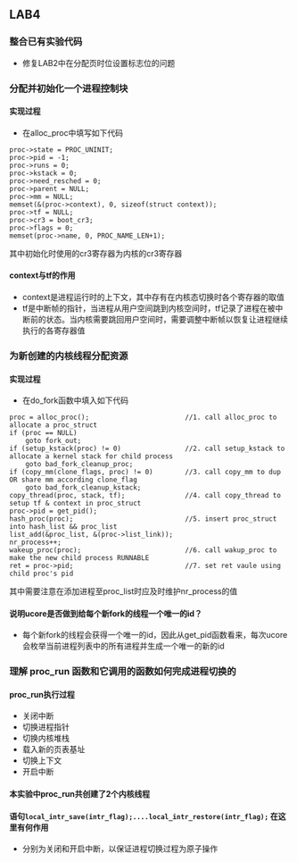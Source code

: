 ## LAB4
### 整合已有实验代码
- 修复LAB2中在分配页时位设置标志位的问题

### 分配并初始化一个进程控制块
#### 实现过程
- 在alloc_proc中填写如下代码
```
proc->state = PROC_UNINIT;
proc->pid = -1;
proc->runs = 0;
proc->kstack = 0;
proc->need_resched = 0;
proc->parent = NULL;
proc->mm = NULL;
memset(&(proc->context), 0, sizeof(struct context));
proc->tf = NULL;
proc->cr3 = boot_cr3;
proc->flags = 0;
memset(proc->name, 0, PROC_NAME_LEN+1);
```
其中初始化时使用的cr3寄存器为内核的cr3寄存器

#### context与tf的作用
- context是进程运行时的上下文，其中存有在内核态切换时各个寄存器的取值
- tf是中断帧的指针，当进程从用户空间跳到内核空间时，tf记录了进程在被中断前的状态。当内核需要跳回用户空间时，需要调整中断帧以恢复让进程继续执行的各寄存器值

### 为新创建的内核线程分配资源
#### 实现过程
- 在do_fork函数中填入如下代码
```
proc = alloc_proc();                        //1. call alloc_proc to allocate a proc_struct
if (proc == NULL)
	goto fork_out;
if (setup_kstack(proc) != 0)                //2. call setup_kstack to allocate a kernel stack for child process
	goto bad_fork_cleanup_proc;
if (copy_mm(clone_flags, proc) != 0)        //3. call copy_mm to dup OR share mm according clone_flag
	goto bad_fork_cleanup_kstack;
copy_thread(proc, stack, tf);               //4. call copy_thread to setup tf & context in proc_struct
proc->pid = get_pid();
hash_proc(proc);                            //5. insert proc_struct into hash_list && proc_list
list_add(&proc_list, &(proc->list_link));
nr_process++;
wakeup_proc(proc);                          //6. call wakup_proc to make the new child process RUNNABLE
ret = proc->pid;                            //7. set ret vaule using child proc's pid
```
其中需要注意在添加进程至proc_list时应及时维护nr_process的值

#### 说明ucore是否做到给每个新fork的线程一个唯一的id？
- 每个新fork的线程会获得一个唯一的id，因此从get_pid函数看来，每次ucore会枚举当前进程列表中的所有进程并生成一个唯一的新的id

### 理解 proc_run 函数和它调用的函数如何完成进程切换的
#### proc_run执行过程
- 关闭中断
- 切换进程指针
- 切换内核堆栈
- 载入新的页表基址
- 切换上下文
- 开启中断

#### 本实验中proc_run共创建了2个内核线程
#### 语句`local_intr_save(intr_flag);....local_intr_restore(intr_flag);` 在这里有何作用
- 分别为关闭和开启中断，以保证进程切换过程为原子操作
